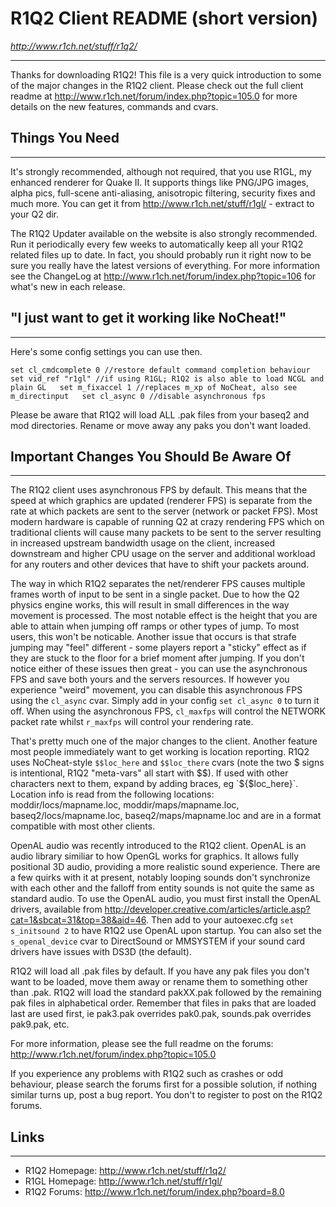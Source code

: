 R1Q2 Client README (short version)
==================================
*http://www.r1ch.net/stuff/r1q2/*

---
Thanks for downloading R1Q2! This file is a very quick introduction to some of
the major changes in the R1Q2 client. Please check out the full client readme at
http://www.r1ch.net/forum/index.php?topic=105.0 for more details on the new
features, commands and cvars.

Things You Need
---------------
---
It's strongly recommended, although not required, that you use R1GL, my enhanced
renderer for Quake II. It supports things like PNG/JPG images, alpha pics,
full-scene anti-aliasing, anisotropic filtering, security fixes and much more.
You can get it from http://www.r1ch.net/stuff/r1gl/ - extract to your Q2 dir.

The R1Q2 Updater available on the website is also strongly recommended. Run it
periodically every few weeks to automatically keep all your R1Q2 related files
up to date. In fact, you should probably run it right now to be sure you really
have the latest versions of everything. For more information see the ChangeLog
at http://www.r1ch.net/forum/index.php?topic=106 for what's new in each release.

"I just want to get it working like NoCheat!"
---------------------------------------------
---
Here's some config settings you can use then.

`set cl_cmdcomplete 0 //restore default command completion behaviour  
set vid_ref "r1gl" //if using R1GL; R1Q2 is also able to load NCGL and plain GL  
set m_fixaccel 1 //replaces m_xp of NoCheat, also see m_directinput  
set cl_async 0 //disable asynchronous fps`

Please be aware that R1Q2 will load ALL .pak files from your baseq2 and mod
directories. Rename or move away any paks you don't want loaded.

Important Changes You Should Be Aware Of
----------------------------------------
---
The R1Q2 client uses asynchronous FPS by default. This means that the speed at
which graphics are updated (renderer FPS) is separate from the rate at which
packets are sent to the server (network or packet FPS). Most modern hardware is
capable of running Q2 at crazy rendering FPS which on traditional clients will
cause many packets to be sent to the server resulting in increased upstream
bandwidth usage on the client, increased downstream and higher CPU usage on the
server and additional workload for any routers and other devices that have to
shift your packets around.

The way in which R1Q2 separates the net/renderer FPS causes multiple frames
worth of input to be sent in a single packet. Due to how the Q2 physics engine
works, this will result in small differences in the way movement is processed.
The most notable effect is the height that you are able to attain when jumping
off ramps or other types of jump. To most users, this won't be noticable.
Another issue that occurs is that strafe jumping may "feel" different - some
players report a "sticky" effect as if they are stuck to the floor for a brief
moment after jumping. If you don't notice either of these issues then great -
you can use the asynchronous FPS and save both yours and the servers resources.
If however you experience "weird" movement, you can disable this asynchronous
FPS using the `cl_async` cvar. Simply add in your config `set cl_async 0` to turn
it off. When using the asynchronous FPS, `cl_maxfps` will control the NETWORK
packet rate whilst `r_maxfps` will control your rendering rate.

That's pretty much one of the major changes to the client. Another feature most
people immediately want to get working is location reporting. R1Q2 uses
NoCheat-style `$$loc_here` and `$$loc_there` cvars (note the two $ signs is
intentional, R1Q2 "meta-vars" all start with $$). If used with other characters
next to them, expand by adding braces, eg `${$loc_here}`. Location info is read
from the following locations: moddir/locs/mapname.loc, moddir/maps/mapname.loc,
baseq2/locs/mapname.loc, baseq2/maps/mapname.loc and are in a format compatible
with most other clients.

OpenAL audio was recently introduced to the R1Q2 client. OpenAL is an audio
library similiar to how OpenGL works for graphics. It allows fully positional 3D
audio, providing a more realistic sound experience. There are a few quirks with
it at present, notably looping sounds don't synchronize with each other and the
falloff from entity sounds is not quite the same as standard audio. To use the
OpenAL audio, you must first install the OpenAL drivers, available from
http://developer.creative.com/articles/article.asp?cat=1&sbcat=31&top=38&aid=46.
Then add to your autoexec.cfg `set s_initsound 2` to have R1Q2 use OpenAL upon
startup. You can also set the `s_openal_device` cvar to DirectSound or MMSYSTEM
if your sound card drivers have issues with DS3D (the default).

R1Q2 will load all .pak files by default. If you have any pak files you don't
want to be loaded, move them away or rename them to something other than .pak.
R1Q2 will load the standard pakXX.pak followed by the remaining pak files in
alphabetical order. Remember that files in paks that are loaded last are used
first, ie pak3.pak overrides pak0.pak, sounds.pak overrides pak9.pak, etc.

For more information, please see the full readme on the forums:  
http://www.r1ch.net/forum/index.php?topic=105.0

If you experience any problems with R1Q2 such as crashes or odd behaviour,
please search the forums first for a possible solution, if nothing similar turns
up, post a bug report. You don't to register to post on the R1Q2 forums.

Links
-----
---
- R1Q2 Homepage: http://www.r1ch.net/stuff/r1q2/
- R1GL Homepage: http://www.r1ch.net/stuff/r1gl/
- R1Q2 Forums: http://www.r1ch.net/forum/index.php?board=8.0
